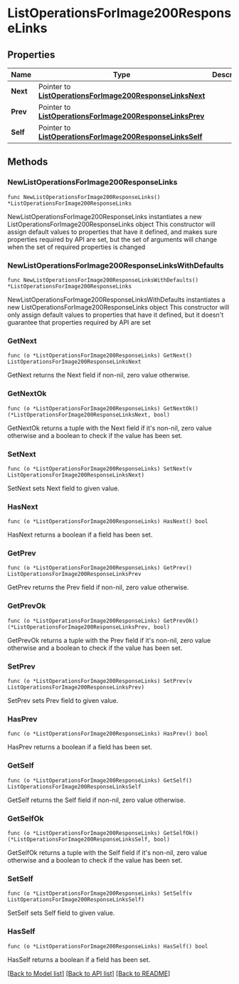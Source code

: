 # ListOperationsForImage200ResponseLinks

## Properties

Name | Type | Description | Notes
------------ | ------------- | ------------- | -------------
**Next** | Pointer to [**ListOperationsForImage200ResponseLinksNext**](ListOperationsForImage200ResponseLinksNext.md) |  | [optional] 
**Prev** | Pointer to [**ListOperationsForImage200ResponseLinksPrev**](ListOperationsForImage200ResponseLinksPrev.md) |  | [optional] 
**Self** | Pointer to [**ListOperationsForImage200ResponseLinksSelf**](ListOperationsForImage200ResponseLinksSelf.md) |  | [optional] 

## Methods

### NewListOperationsForImage200ResponseLinks

`func NewListOperationsForImage200ResponseLinks() *ListOperationsForImage200ResponseLinks`

NewListOperationsForImage200ResponseLinks instantiates a new ListOperationsForImage200ResponseLinks object
This constructor will assign default values to properties that have it defined,
and makes sure properties required by API are set, but the set of arguments
will change when the set of required properties is changed

### NewListOperationsForImage200ResponseLinksWithDefaults

`func NewListOperationsForImage200ResponseLinksWithDefaults() *ListOperationsForImage200ResponseLinks`

NewListOperationsForImage200ResponseLinksWithDefaults instantiates a new ListOperationsForImage200ResponseLinks object
This constructor will only assign default values to properties that have it defined,
but it doesn't guarantee that properties required by API are set

### GetNext

`func (o *ListOperationsForImage200ResponseLinks) GetNext() ListOperationsForImage200ResponseLinksNext`

GetNext returns the Next field if non-nil, zero value otherwise.

### GetNextOk

`func (o *ListOperationsForImage200ResponseLinks) GetNextOk() (*ListOperationsForImage200ResponseLinksNext, bool)`

GetNextOk returns a tuple with the Next field if it's non-nil, zero value otherwise
and a boolean to check if the value has been set.

### SetNext

`func (o *ListOperationsForImage200ResponseLinks) SetNext(v ListOperationsForImage200ResponseLinksNext)`

SetNext sets Next field to given value.

### HasNext

`func (o *ListOperationsForImage200ResponseLinks) HasNext() bool`

HasNext returns a boolean if a field has been set.

### GetPrev

`func (o *ListOperationsForImage200ResponseLinks) GetPrev() ListOperationsForImage200ResponseLinksPrev`

GetPrev returns the Prev field if non-nil, zero value otherwise.

### GetPrevOk

`func (o *ListOperationsForImage200ResponseLinks) GetPrevOk() (*ListOperationsForImage200ResponseLinksPrev, bool)`

GetPrevOk returns a tuple with the Prev field if it's non-nil, zero value otherwise
and a boolean to check if the value has been set.

### SetPrev

`func (o *ListOperationsForImage200ResponseLinks) SetPrev(v ListOperationsForImage200ResponseLinksPrev)`

SetPrev sets Prev field to given value.

### HasPrev

`func (o *ListOperationsForImage200ResponseLinks) HasPrev() bool`

HasPrev returns a boolean if a field has been set.

### GetSelf

`func (o *ListOperationsForImage200ResponseLinks) GetSelf() ListOperationsForImage200ResponseLinksSelf`

GetSelf returns the Self field if non-nil, zero value otherwise.

### GetSelfOk

`func (o *ListOperationsForImage200ResponseLinks) GetSelfOk() (*ListOperationsForImage200ResponseLinksSelf, bool)`

GetSelfOk returns a tuple with the Self field if it's non-nil, zero value otherwise
and a boolean to check if the value has been set.

### SetSelf

`func (o *ListOperationsForImage200ResponseLinks) SetSelf(v ListOperationsForImage200ResponseLinksSelf)`

SetSelf sets Self field to given value.

### HasSelf

`func (o *ListOperationsForImage200ResponseLinks) HasSelf() bool`

HasSelf returns a boolean if a field has been set.


[[Back to Model list]](../README.md#documentation-for-models) [[Back to API list]](../README.md#documentation-for-api-endpoints) [[Back to README]](../README.md)



